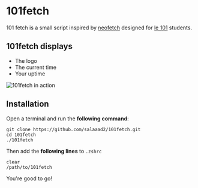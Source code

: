 # 101fetch

101 fetch is a small script inspired by [neofetch](https://github.com/dylanaraps/neofetch) designed for [le 101](https://www.le-101.fr/) students.

## 101fetch displays 

* The logo
* The current time
* Your uptime


![101fetch in action](https://github.com/salaaad2/101fetch/blob/master/101fetch.png)

## Installation

Open a terminal and run the **following command**:
```shell
git clone https://github.com/salaaad2/101fetch.git
cd 101fetch
./101fetch
```

Then add the **following lines** to `.zshrc`

```shell
clear
/path/to/101fetch
```

You're good to go!
